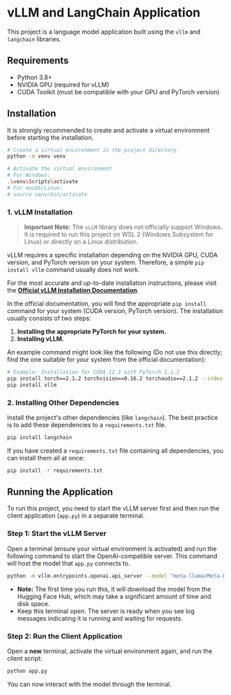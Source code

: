 # vLLM and LangChain Application

This project is a language model application built using the `vllm` and `langchain` libraries.

## Requirements

*   Python 3.8+
*   NVIDIA GPU (required for vLLM)
*   CUDA Toolkit (must be compatible with your GPU and PyTorch version)

## Installation

It is strongly recommended to create and activate a virtual environment before starting the installation.

```bash
# Create a virtual environment in the project directory
python -m venv venv

# Activate the virtual environment
# For Windows:
.\venv\Scripts\activate
# For macOS/Linux:
# source venv/bin/activate
```

### 1. vLLM Installation

> **Important Note:** The `vLLM` library does not officially support Windows. It is required to run this project on WSL 2 (Windows Subsystem for Linux) or directly on a Linux distribution.

vLLM requires a specific installation depending on the NVIDIA GPU, CUDA version, and PyTorch version on your system. Therefore, a simple `pip install vllm` command usually does not work.

For the most accurate and up-to-date installation instructions, please visit the **[Official vLLM Installation Documentation](https://docs.vllm.ai/en/latest/getting_started/installation.html)**.

In the official documentation, you will find the appropriate `pip install` command for your system (CUDA version, PyTorch version). The installation usually consists of two steps:

1.  **Installing the appropriate PyTorch for your system.**
2.  **Installing vLLM.**

An example command might look like the following (Do not use this directly; find the one suitable for your system from the official documentation):

```bash
# Example: Installation for CUDA 12.1 with PyTorch 2.1.2
pip install torch==2.1.2 torchvision==0.16.2 torchaudio==2.1.2 --index-url https://download.pytorch.org/whl/cu121
pip install vllm
```

### 2. Installing Other Dependencies

Install the project's other dependencies (like `langchain`). The best practice is to add these dependencies to a `requirements.txt` file.

```bash
pip install langchain
```

If you have created a `requirements.txt` file containing all dependencies, you can install them all at once:

```bash
pip install -r requirements.txt
```

## Running the Application

To run this project, you need to start the vLLM server first and then run the client application (`app.py`) in a separate terminal.

### Step 1: Start the vLLM Server

Open a terminal (ensure your virtual environment is activated) and run the following command to start the OpenAI-compatible server. This command will host the model that `app.py` connects to.

```bash
python -m vllm.entrypoints.openai.api_server --model "meta-llama/Meta-Llama-3-8B-Instruct"
```

- **Note:** The first time you run this, it will download the model from the Hugging Face Hub, which may take a significant amount of time and disk space.
- Keep this terminal open. The server is ready when you see log messages indicating it is running and waiting for requests.

### Step 2: Run the Client Application

Open a **new** terminal, activate the virtual environment again, and run the client script:

```bash
python app.py
```

You can now interact with the model through the terminal.